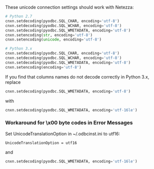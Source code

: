 These unicode connection settings should work with Netezza:

```python
# Python 2.7
cnxn.setdecoding(pyodbc.SQL_CHAR, encoding='utf-8')
cnxn.setdecoding(pyodbc.SQL_WCHAR, encoding='utf-8')
cnxn.setdecoding(pyodbc.SQL_WMETADATA, encoding='utf-8')
cnxn.setencoding(str, encoding='utf-8')
cnxn.setencoding(unicode, encoding='utf-8')

# Python 3.x
cnxn.setdecoding(pyodbc.SQL_CHAR, encoding='utf-8')
cnxn.setdecoding(pyodbc.SQL_WCHAR, encoding='utf-8')
cnxn.setdecoding(pyodbc.SQL_WMETADATA, encoding='utf-8')
cnxn.setencoding(encoding='utf-8')
```
If you find that columns names do not decode correctly in Python 3.x, replace
```python
cnxn.setdecoding(pyodbc.SQL_WMETADATA, encoding='utf-8')
```
with
```python
cnxn.setdecoding(pyodbc.SQL_WMETADATA, encoding='utf-16le')
```

### Workaround for \x00 byte codes in Error Messages  
Set UnicodeTranslationOption in ~/.odbcinst.ini to utf16:
```
UnicodeTranslationOption = utf16
```
and
```python
cnxn.setdecoding(pyodbc.SQL_WMETADATA, encoding='utf-16le')
```